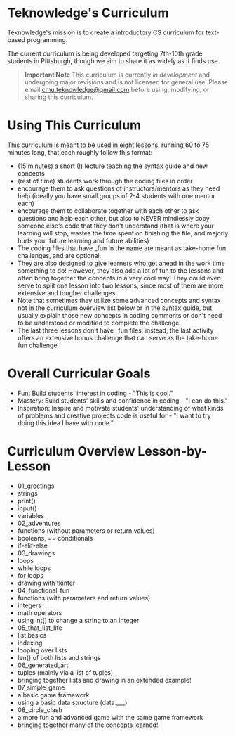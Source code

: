 # Teknowledge's Curriculum
Teknowledge's mission is to create a introductory CS curriculum for text-based programming. 

The current curriculum is being developed targeting 7th-10th grade students in Pittsburgh, though we aim to share it as widely as it finds use.

> **Important Note**
> This curriculum is currently *in development* and undergoing major revisions and is not licensed for general use.  Please email cmu.teknowledge@gmail.com before using, modifying, or sharing this curriculum.

# Using This Curriculum

This curriculum is meant to be used in eight lessons, running 60 to 75 minutes long, that each roughly follow this format:
* (15 minutes) a short (!) lecture teaching the syntax guide and new concepts
* (rest of time) students work through the coding files in order
 * encourage them to ask questions of instructors/mentors as they need help (ideally you have small groups of 2-4 students with one mentor each)
 * encourage them to collaborate together with each other to ask questions and help each other, but also to NEVER mindlessly copy someone else's code that they don't understand (that is where your learning will stop, wastes the time spent on finishing the file, and majorly hurts your future learning and future abilities)
* The coding files that have _fun in the name are meant as take-home fun challenges, and are optional.
 * They are also designed to give learners who get ahead in the work time something to do! However, they also add a lot of fun to the lessons and often bring together the concepts in a very cool way! They could even serve to split one lesson into two lessons, since most of them are more extensive and tougher challenges.
 * Note that sometimes they utilize some advanced concepts and syntax not in the curriculum overview list below or in the syntax guide, but usually explain those new concepts in coding comments or don't need to be understood or modified to complete the challenge.
 * The last three lessons don't have _fun files; instead, the last activity offers an extensive bonus challenge that can serve as the take-home fun challenge.

# Overall Curricular Goals

* Fun: Build students' interest in coding - "This is cool."
* Mastery: Build students' skills and confidence in coding - "I can do this."
* Inspiration: Inspire and motivate students' understanding of what kinds of problems and creative projects code is useful for - "I want to try doing this idea I have with code."

# Curriculum Overview Lesson-by-Lesson

* 01_greetings
 * strings
 * print()
 * input()
 * variables
* 02_adventures
 * functions (without parameters or return values)
 * booleans, == conditionals
 * if-elif-else
* 03_drawings
 * loops
  * while loops
  * for loops
 * drawing with tkinter
* 04_functional_fun
 * functions (with parameters and return values)
 * integers
 * math operators
 * using int() to change a string to an integer
* 05_that_list_life
 * list basics
  * indexing
  * looping over lists
 * len() of both lists and strings
* 06_generated_art
 * tuples (mainly via a list of tuples)
 * bringing together lists and drawing in an extended example!
* 07_simple_game
 * a basic game framework
 * using a basic data structure (data.___)
* 08_circle_clash
 * a more fun and advanced game with the same game framework
 * bringing together many of the concepts learned!
